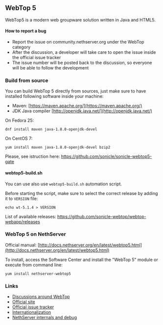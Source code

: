 ## WebTop 5

WebTop5 is a modern web groupware solution written in Java and HTML5.

#### How to report a bug

- Report the issue on community.nethserver.org under the WebTop category
- After the discussion, a developer will take care to open the issue inside the official issue tracker
- The issue number will be posted back to the discussion, so everyone will be able to follow the development

### Build from source

You can build WebTop 5 directly from sources, just make sure to have
installed following software inside your machine:

- Maven: [https://maven.apache.org/](https://maven.apache.org/)
- JDK Java compiler [http://openjdk.java.net/](http://openjdk.java.net/)

On Fedora 25:
```
dnf install maven java-1.8.0-openjdk-devel
```

On CentOS 7:
```
yum install maven java-1.8.0-openjdk-devel bzip2
```

Please, see istruction here: https://github.com/sonicle/sonicle-webtop5-gate

#### webtop5-build.sh

You can use also use ``webtop5-build.sh`` automation script.

Before starting the script, make sure to select the correct release by adding it to `VERSION` file:
```
echo wt-5.1.4 > VERSION
```

List of available releases: https://github.com/sonicle-webtop/webtop-webapp/releases

### WebTop 5 on NethServer

Official manual: [http://docs.nethserver.org/en/latest/webtop5.html](http://docs.nethserver.org/en/latest/webtop5.html)


To install, access the Software Center and install the "WebTop 5" module or execute from command line:
```
yum install nethserver-webtop5
```

### Links

- [Discussions around WebTop](http://community.nethserver.org/c/webtop)
- [Official site](https://redmine.sonicle.com/projects/webtop5)
- [Official issue tracker](https://redmine.sonicle.com/projects/webtop5/issues)
- [Internationalization](https://www.transifex.com/sonicle/public/)
- [NethServer internals and debug](http://docs.nethserver.org/projects/nethserver-devel/en/latest/nethserver-webtop5.html)


